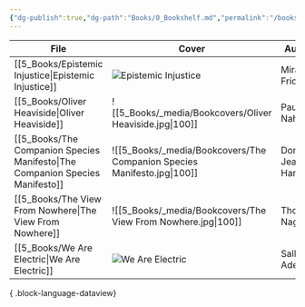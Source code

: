 ```yaml
---
{"dg-publish":true,"dg-path":"Books/0_Bookshelf.md","permalink":"/books/0-bookshelf/","title":"Bookshelf","pinned":true,"tags":["meta/dashboard"],"dgShowToc":true,"created":"2024-11-24T10:42:27.550+01:00","updated":"2024-12-15T17:53:09.020+01:00"}
---
```




| File                                                                            | Cover                                                                                                                                   | Author               | Category         | Status                     |
| ------------------------------------------------------------------------------- | --------------------------------------------------------------------------------------------------------------------------------------- | -------------------- | ---------------- | -------------------------- |
| [[5_Books/Epistemic Injustice\|Epistemic Injustice]]                         | ![Epistemic Injustice](http://books.google.com/books/content?id=mwdREAAAQBAJ&printsec=frontcover&img=1&zoom=1&edge=curl&source=gbs_api) | Miranda Fricker      | \-               | <ul><li>To read</li></ul>  |
| [[5_Books/Oliver Heaviside\|Oliver Heaviside]]                               | ![[5_Books/_media/Bookcovers/Oliver Heaviside.jpg\|100]]                                                                                | Paul J. Nahin        | Biography        | <ul><li>Finished</li></ul> |
| [[5_Books/The Companion Species Manifesto\|The Companion Species Manifesto]] | ![[5_Books/_media/Bookcovers/The Companion Species Manifesto.jpg\|100]]                                                                 | Donna Jeanne Haraway | Ethnology        | <ul><li>Finished</li></ul> |
| [[5_Books/The View From Nowhere\|The View From Nowhere]]                     | ![[5_Books/_media/Bookcovers/The View From Nowhere.jpg\|100]]                                                                           | Thomas Nagel         | Philosophy       | <ul><li>Finished</li></ul> |
| [[5_Books/We Are Electric\|We Are Electric]]                                 | ![We Are Electric](http://books.google.com/books/content?id=zQZ_EAAAQBAJ&printsec=frontcover&img=1&zoom=1&edge=curl&source=gbs_api)     | Sally Adee           | [Social Science] | <ul><li>To read</li></ul>  |

{ .block-language-dataview}